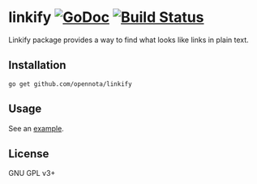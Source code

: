 linkify [![GoDoc](http://godoc.org/github.com/opennota/linkify?status.svg)](http://godoc.org/github.com/opennota/linkify) [![Build Status](https://travis-ci.org/opennota/linkify.png?branch=master)](https://travis-ci.org/opennota/linkify)
=======

Linkify package provides a way to find what looks like links in plain text.

## Installation

    go get github.com/opennota/linkify

## Usage

See an [example](https://github.com/opennota/linkify/blob/master/linkify_example_test.go).

## License

GNU GPL v3+
